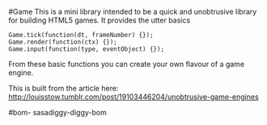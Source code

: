 #Game
This is a mini library intended to be a quick and unobtrusive library for building HTML5 games. It provides
the utter basics

    Game.tick(function(dt, frameNumber) {});
	Game.render(function(ctx) {});
	Game.input(function(type, eventObject) {});
	
From these basic functions you can create your own flavour of a game engine.

This is built from the article here: http://louisstow.tumblr.com/post/19103446204/unobtrusive-game-engines

#bom-
sasadiggy-diggy-bom
